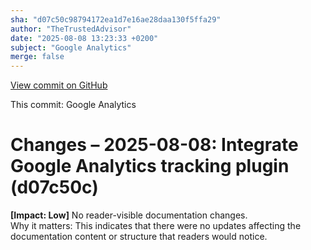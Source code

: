 ```yaml
---
sha: "d07c50c98794172ea1d7e16ae28daa130f5ffa29"
author: "TheTrustedAdvisor"
date: "2025-08-08 13:23:33 +0200"
subject: "Google Analytics"
merge: false
---
```


[View commit on GitHub](https://github.com/TheTrustedAdvisor/FabricAdoptionFramework/commit/d07c50c98794172ea1d7e16ae28daa130f5ffa29)

This commit: Google Analytics

# Changes – 2025-08-08: Integrate Google Analytics tracking plugin (d07c50c)

**[Impact: Low]** No reader-visible documentation changes.  
Why it matters: This indicates that there were no updates affecting the documentation content or structure that readers would notice.
